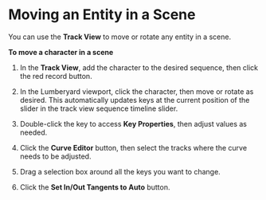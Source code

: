 # Moving an Entity in a Scene<a name="cinematics-animation-char-move"></a>

You can use the **Track View** to move or rotate any entity in a scene\.

**To move a character in a scene**

1. In the **Track View**, add the character to the desired sequence, then click the red record button\.

1. In the Lumberyard viewport, click the character, then move or rotate as desired\. This automatically updates keys at the current position of the slider in the track view sequence timeline slider\.

1. Double\-click the key to access **Key Properties**, then adjust values as needed\.

1. Click the ****Curve Editor**** button, then select the tracks where the curve needs to be adjusted\.

1. Drag a selection box around all the keys you want to change\.

1. Click the **Set In/Out Tangents to Auto** button\.